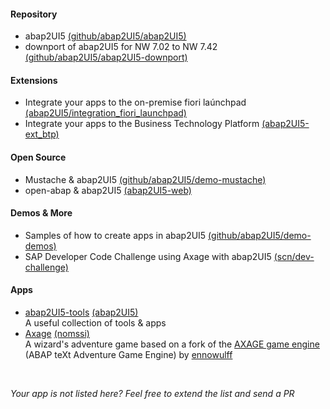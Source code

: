 #### Repository
* abap2UI5 [(github/abap2UI5/abap2UI5)](https://github.com/abap2UI5/abap2UI5)
* downport of abap2UI5 for NW 7.02 to NW 7.42 [(github/abap2UI5/abap2UI5-downport)](https://github.com/abap2UI5/abap2UI5-downport)

#### Extensions
* Integrate your apps to the on-premise fiori laúnchpad [(abap2UI5/integration_fiori_launchpad)](https://github.com/abap2UI5/ext-fiori_launchpad_on_premise)
* Integrate your apps to the Business Technology Platform [(abap2UI5-ext_btp)](https://github.com/abap2UI5/ext-business_technology_platform)

#### Open Source 
* Mustache & abap2UI5 [(github/abap2UI5/demo-mustache)](https://github.com/abap2UI5/demo-mustache)
* open-abap & abap2UI5 [(abap2UI5-web)](https://github.com/larshp/abap2ui5-web)

#### Demos & More
* Samples of how to create apps in abap2UI5 [(github/abap2UI5/demo-demos)](https://github.com/abap2UI5/abap2UI5-samples)
* SAP Developer Code Challenge using Axage with abap2UI5 [(scn/dev-challenge)](https://groups.community.sap.com/t5/application-development/sap-developer-challenge-open-source-abap-week-4/td-p/263470)

#### Apps
* [abap2UI5-tools](https://github.com/abap2UI5/app-tools) [(abap2UI5)](https://github.com/abap2UI5/ext-app_tools)  <br> A useful collection of tools & apps 
* [Axage](https://github.com/nomssi/axage/) [(nomssi)](https://github.com/nomssi)  <br>  A wizard's adventure game based on a fork of the [AXAGE game engine](https://github.com/Ennowulff/axage) (ABAP teXt Adventure Game Engine) by [ennowulff](https://github.com/Ennowulff)

<br>

_Your app is not listed here? Feel free to extend the list and send a PR_

